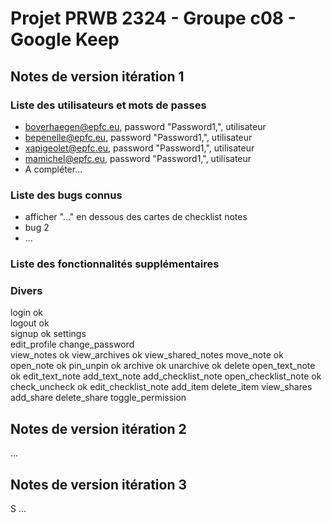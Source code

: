 # Projet PRWB 2324 - Groupe c08 - Google Keep

## Notes de version itération 1 



### Liste des utilisateurs et mots de passes

  * boverhaegen@epfc.eu, password "Password1,", utilisateur
  * bepenelle@epfc.eu, password "Password1,", utilisateur
  * xapigeolet@epfc.eu, password "Password1,", utilisateur
  * mamichel@epfc.eu, password "Password1,", utilisateur
  * A compléter...

### Liste des bugs connus

  * afficher "..." en dessous des cartes de checklist notes
  * bug 2
  * ...

### Liste des fonctionnalités supplémentaires

### Divers

login               ok                
logout              ok                  
signup              ok
settings            
edit_profile
change_password     
view_notes          ok
view_archives       ok
view_shared_notes
move_note           ok
open_note           ok
pin_unpin           ok
archive             ok
unarchive           ok
delete
open_text_note      ok
edit_text_note
add_text_note
add_checklist_note
open_checklist_note ok
check_uncheck       ok
edit_checklist_note
add_item
delete_item
view_shares
add_share
delete_share
toggle_permission

## Notes de version itération 2

...

## Notes de version itération 3 
S
...